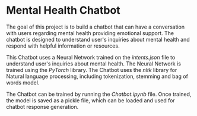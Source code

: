 # Mental Health Chatbot 
The goal of this project is to build a chatbot that can have a conversation with users regarding mental health providing emotional support. The chatbot is designed to understand user's inquiries about mental health and respond with helpful information or resources.

This Chatbot uses a Neural Network trained on the *intents.json* file to understand user's inquiries about mental health. The Neural Network is trained using the *PyTorch* library. The Chatbot uses the *nltk* library for Natural language processing, including tokenization, stemming and bag of words model.

The Chatbot can be trained by running the *Chatbot.ipynb* file. Once trained, the model is saved as a pickle file, which can be loaded and used for chatbot response generation.
